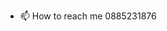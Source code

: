 - 📫 How to reach me 0885231876

<!---
Gliphy/Gliphy is a ✨ special ✨ repository because its `README.md` (this file) appears on your GitHub profile.
You can click the Preview link to take a look at your changes.
--->
